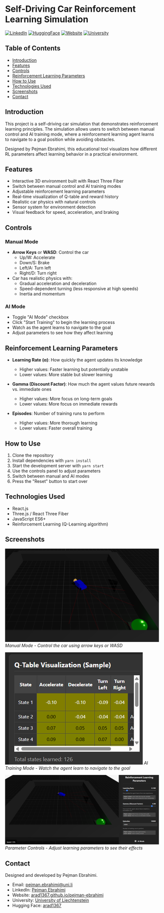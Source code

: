 # Self-Driving Car Reinforcement Learning Simulation

[![LinkedIn](https://img.shields.io/badge/LinkedIn-0077B5?style=for-the-badge&logo=linkedin&logoColor=white)](https://www.linkedin.com/in/pejman-ebrahimi-4a60151a7/)
[![HuggingFace](https://img.shields.io/badge/🤗_Hugging_Face-FFD21E?style=for-the-badge)](https://huggingface.co/arad1367)
[![Website](https://img.shields.io/badge/Website-008080?style=for-the-badge&logo=About.me&logoColor=white)](https://arad1367.github.io/pejman-ebrahimi/)
[![University](https://img.shields.io/badge/University-00205B?style=for-the-badge&logo=academia&logoColor=white)](https://www.uni.li/pejman.ebrahimi?set_language=en)

## Table of Contents
- [Introduction](#introduction)
- [Features](#features)
- [Controls](#controls)
- [Reinforcement Learning Parameters](#reinforcement-learning-parameters)
- [How to Use](#how-to-use)
- [Technologies Used](#technologies-used)
- [Screenshots](#screenshots)
- [Contact](#contact)

## Introduction

This project is a self-driving car simulation that demonstrates reinforcement learning principles. The simulation allows users to switch between manual control and AI training mode, where a reinforcement learning agent learns to navigate to a goal position while avoiding obstacles.

Designed by Pejman Ebrahimi, this educational tool visualizes how different RL parameters affect learning behavior in a practical environment.

## Features

- Interactive 3D environment built with React Three Fiber
- Switch between manual control and AI training modes
- Adjustable reinforcement learning parameters
- Real-time visualization of Q-table and reward history
- Realistic car physics with natural controls
- Sensor system for environment detection
- Visual feedback for speed, acceleration, and braking

## Controls

### Manual Mode
- **Arrow Keys** or **WASD**: Control the car
  - Up/W: Accelerate
  - Down/S: Brake
  - Left/A: Turn left
  - Right/D: Turn right
- Car has realistic physics with:
  - Gradual acceleration and deceleration
  - Speed-dependent turning (less responsive at high speeds)
  - Inertia and momentum

### AI Mode
- Toggle "AI Mode" checkbox
- Click "Start Training" to begin the learning process
- Watch as the agent learns to navigate to the goal
- Adjust parameters to see how they affect learning

## Reinforcement Learning Parameters

- **Learning Rate (α)**: How quickly the agent updates its knowledge
  - Higher values: Faster learning but potentially unstable
  - Lower values: More stable but slower learning

- **Gamma (Discount Factor)**: How much the agent values future rewards vs. immediate ones
  - Higher values: More focus on long-term goals
  - Lower values: More focus on immediate rewards

- **Episodes**: Number of training runs to perform
  - Higher values: More thorough learning
  - Lower values: Faster overall training

## How to Use

1. Clone the repository
2. Install dependencies with `yarn install`
3. Start the development server with `yarn start`
4. Use the controls panel to adjust parameters
5. Switch between manual and AI modes
6. Press the "Reset" button to start over

## Technologies Used

- React.js
- Three.js / React Three Fiber
- JavaScript ES6+
- Reinforcement Learning (Q-Learning algorithm)

## Screenshots

![Car Simulation 1](./Car1.png)
*Manual Mode - Control the car using arrow keys or WASD*

![Car Simulation 2](./Car2.png)
*AI Training Mode - Watch the agent learn to navigate to the goal*

![Car Simulation 3](./Car3.png)
*Parameter Controls - Adjust learning parameters to see their effects*

## Contact

Designed and developed by Pejman Ebrahimi.

- Email: pejman.ebrahimi@uni.li
- LinkedIn: [Pejman Ebrahimi](https://www.linkedin.com/in/pejman-ebrahimi-4a60151a7/)
- Website: [arad1367.github.io/pejman-ebrahimi](https://arad1367.github.io/pejman-ebrahimi/)
- University: [University of Liechtenstein](https://www.uni.li/pejman.ebrahimi?set_language=en)
- Hugging Face: [arad1367](https://huggingface.co/arad1367)
